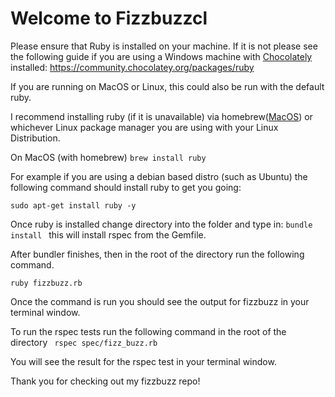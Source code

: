 # Welcome to Fizzbuzzcl

Please ensure that Ruby is installed on your machine. If it is not please see the following guide if you are using a Windows machine with [Chocolately](https://chocolatey.org/) installed: https://community.chocolatey.org/packages/ruby

If you are running on MacOS or Linux, this could also be run with the default ruby. 

I recommend installing ruby (if it is unavailable) via homebrew([MacOS](https://brew.sh/)) or whichever Linux package manager you are using with your Linux Distribution. 

On MacOS (with homebrew)
`
brew install ruby 
`

For example if you are using a debian based distro (such as Ubuntu) the following command should install ruby to get you going: 

`
sudo apt-get install ruby -y 
`

Once ruby is installed change directory into the folder and type in:
`
bundle install 
`
this will install rspec from the Gemfile. 

After bundler finishes, then in the root of the directory run the following command. 

`
ruby fizzbuzz.rb 
`

Once the command is run you should see the output for fizzbuzz in your terminal window. 

To run the rspec tests run the following command in the root of the directory 
` 
rspec spec/fizz_buzz.rb 
`

You will see the result for the rspec test in your terminal window. 

Thank you for checking out my fizzbuzz repo! 